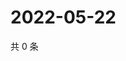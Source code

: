 # 2022-05-22

共 0 条

<!-- BEGIN WEIBO -->
<!-- 最后更新时间 Sun May 22 2022 12:20:30 GMT+0800 (China Standard Time) -->

<!-- END WEIBO -->
